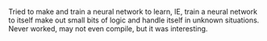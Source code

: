 Tried to make and train a neural network to learn, IE, train a neural network to itself make out small bits of logic and handle itself in unknown situations. Never worked, may not even compile, but it was interesting.

